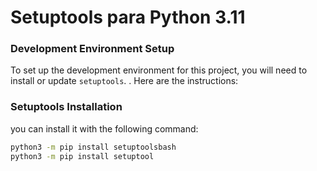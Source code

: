 
# Setuptools para Python 3.11

###  Development Environment Setup

To set up the development environment for this project, you will need to install or update `setuptools`.
. Here are the instructions:

### Setuptools Installation

you can install it with the following command:

```bash
python3 -m pip install setuptoolsbash
python3 -m pip install setuptool





